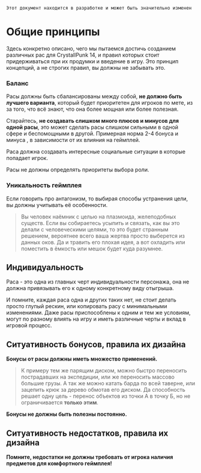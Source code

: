 ```admonish warning "Attention: WIP!"
Этот документ находится в разработке и может быть значительно изменен
```

# Общие принципы
Здесь конкретно описано, чего мы пытаемся достичь созданием различных рас для CrystallPunk 14, и правил которых стоит придерживаться при их продумки и введение в игру. Это принцип концепций, а не строгих правил, вы должны не забывать это.

### Баланс
Расы должны быть сбалансированы между собой, **не должно быть лучшего варианта**, который будет приоритетен для игроков по мете, из за того, что всё знают, что она более мощная или более полезная.

Старайтесь, **не создавать слишком много плюсов и минусов для одной расы**, это может сделать расы слишком сильными в одной сфере и беспомощными в другой. Примерная норма 2-4 бонуса и минуса , в зависимости от их влияния на геймплей. 

Раса должна создавать интересные социальные ситуации в которые попадает игрок.

Расы не должны определять приоритеты выбора роли.

### Уникальность геймплея
Если говорить про антагонизм, то выбирая способы устранения цели, вы должны учитывать её особенности. 

> Вы человек наёмник с целью на плазмоида, желеподобных существ. Если вы собираетесь усыпить и связать, как вы это делали с человеческими целями, то это будет странным решением, вероятнее всего ваша жертва просто выберется из данных оков. Да и травить его плохая идея, а вот охладить или поместить в ёмкость или мешок будет куда разумнее.

## Индивидуальность
Раса - это одна из главных черт индивидуальности персонажа, она не должна привязывать его к одному конкретному виду отыгрыша.

И помните, каждая раса одна и других таких нет, не стоит делать просто глупый рескин, или копировать расу с минимальными изменениями. Даже расы приспособлены к одним и тем же условиям, могут по разному влиять на игру и иметь различные черты и вклад в игровой процесс.

## Ситуативность бонусов, правила их дизайна
**Бонусы от расы должны иметь множество применений.**

> К примеру тем же парящим диском, можно быстро переносить пострадавших на экспедиции, или же переносить массово большие грузы. А так же можно катать барда по всей таверне, или зацепить крюк за дерево обмотав его диском. Да способность решает одну цель - перенос объектов из точки А в точку Б, но не ограничивается **только этим**.

**Бонусы не должны быть полезны постоянно.**

## Ситуативность недостатков, правила их дизайна
**Помните, недостатки не должны требовать от игрока наличия предметов для комфортного геймплея!**
